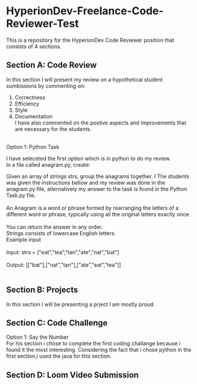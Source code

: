 # HyperionDev-Freelance-Code-Reviewer-Test

This is a repository for the HyperionDev Code Reviewer position that consists of 4 sections.

## Section A: Code Review
In this section I will present my review on a hypothetical student sumbissions by commenting on:<br>
1. Correctness<br>
2. Efficiency<br>
3. Style<br>
4. Documentation<br>
I have also commented on the postive aspects and improvements that are necessary for the students.<br><br>

Option 1: Python Task<br>

I have seleceted the first option which is in python to do my review. <br>
In a file called anagram.py, create:<br>

Given an array of strings strs, group the anagrams together. I The students was given the instructions bellow and my review was done in the anagram.py file, atlernatively my answer to the task is found in the Python Task.py file.<br>
<br>
An Anagram is a word or phrase formed by rearranging the letters of a different word or phrase, typically using all the original letters exactly once.<br>
<br>
You can return the answer in any order.<br>
Strings consists of lowercase English letters.<br>
Example input<br>
<br>
Input: strs = ["eat","tea","tan","ate","nat","bat"]<br>
<br>
Output: [["bat"],["nat","tan"],["ate","eat","tea"]]<br>
<br>
## Section B: Projects

In this section I will be presenting a prject I am mostly proud.

## Section C: Code Challenge

Option 1: Say the Number<br>
For his section i chose to complete the first coding challange because i found it the most interesting.
Considering the fact that i chose python in the first section,i used the java for this section. 

## Section D: Loom Video Submission
